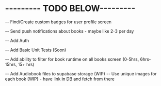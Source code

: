 <!-- -- Implement AllBooks Screen -->
<!-- -- Implement Books Details Screen -->

<!-- -- Implement User Profile Page  -->
<!-- -- Add Ability to listen to book -->
<!-- -- Implement AudioPlayer Modal Screen -->
<!-- -- Find Logo for APP -->

<!-- -- Update coloring across app -->
<!-- -- Add some type of react native component library (PRIORITY #1) -->
<!-- -- Add ability to favorite book (need context for this) -->

<!-- -- Show Books Bought and Favorite Books on user profile screen -->
<!-- -- Implement User Profile UI -->
<!-- -- Popular Books should only show 4+ Star Books -->

<!-- -- Possibly update books_titletime to books millisecond time and do manual calculations to make it like 64.3 hours instead of 64:32:23 -->

<!-- -- Set if no favorite books keep the same height as if there were favorite books -->

<!-- -- Add typical support links at bottom of user profile -->

<!-- -- Implement Faux media player to audio player screen (could use context for this) or figure out React Native Track Player -->

<!-- -- Add faux rating to books (IMPORTANT) -->

# --------- TODO BELOW---------

-- Find/Create custom badges for user profile screen

-- Send push notifications about books - maybe like 2-3 per day

-- Add Auth

-- Add Basic Unit Tests (Soon)

-- Add ability to filter for book runtime on all books screen (0-5hrs, 6hrs-15hrs, 15+ hrs)

-- Add Audiobook files to supabase storage (WIP)
-- Use unique images for each book (WIP) - have link in DB and fetch from there
